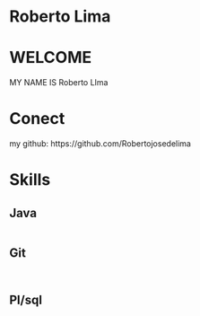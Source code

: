 # Roberto Lima
<h1>WELCOME</h1>

MY NAME IS Roberto LIma 
<h1>Conect</h1>
my github: https://github.com/Robertojosedelima

<h1>Skills</h1>
<h2>Java</h2>
<img src = >
<h2>Git<h2>
<img src = >
<h2>Pl/sql<h2>
<img src = >


